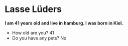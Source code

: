# **Lasse Lüders**

**I am 41 years old and live in hamburg. I was born in Kiel.**

- How old are you? 41
- Do you have any pets? No
